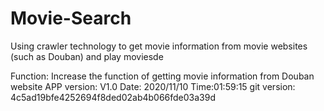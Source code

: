 # Movie-Search
Using crawler technology to get movie information from movie websites (such as Douban) and play moviesde


Function: Increase the function of getting movie information from Douban website
APP version: V1.0 
Date: 2020/11/10
Time:01:59:15
git version: 4c5ad19bfe4252694f8ded02ab4b066fde03a39d
